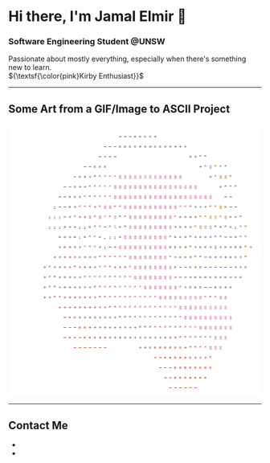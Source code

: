 # Hi there, I'm Jamal Elmir 👋

### Software Engineering Student @UNSW  
Passionate about mostly everything, especially when there's something new to learn.  
${\textsf{\color{pink}Kirby Enthusiast}}$

---

## Some Art from a GIF/Image to ASCII Project
![Kirby](./kirby.gif)

---

##  Contact Me
- [**Email**]: (mailto:jelmirapp@gmail.com)
- [**LinkedIn**]:(https://www.linkedin.com/in/jamalelmir/)
